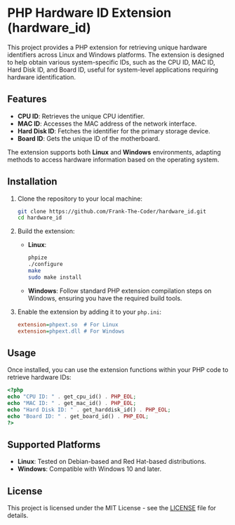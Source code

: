 # PHP Hardware ID Extension (hardware_id)

This project provides a PHP extension for retrieving unique hardware identifiers across Linux and Windows platforms. The extension is designed to help obtain various system-specific IDs, such as the CPU ID, MAC ID, Hard Disk ID, and Board ID, useful for system-level applications requiring hardware identification.

## Features

- **CPU ID**: Retrieves the unique CPU identifier.
- **MAC ID**: Accesses the MAC address of the network interface.
- **Hard Disk ID**: Fetches the identifier for the primary storage device.
- **Board ID**: Gets the unique ID of the motherboard.

The extension supports both **Linux** and **Windows** environments, adapting methods to access hardware information based on the operating system.

## Installation

1. Clone the repository to your local machine:

   ```bash
   git clone https://github.com/Frank-The-Coder/hardware_id.git
   cd hardware_id
   ```

2. Build the extension:

   - **Linux**:
     ```bash
     phpize
     ./configure
     make
     sudo make install
     ```
   - **Windows**: Follow standard PHP extension compilation steps on Windows, ensuring you have the required build tools.

3. Enable the extension by adding it to your `php.ini`:
   ```ini
   extension=phpext.so  # For Linux
   extension=phpext.dll # For Windows
   ```

## Usage

Once installed, you can use the extension functions within your PHP code to retrieve hardware IDs:

```php
<?php
echo "CPU ID: " . get_cpu_id() . PHP_EOL;
echo "MAC ID: " . get_mac_id() . PHP_EOL;
echo "Hard Disk ID: " . get_harddisk_id() . PHP_EOL;
echo "Board ID: " . get_board_id() . PHP_EOL;
?>
```

## Supported Platforms

- **Linux**: Tested on Debian-based and Red Hat-based distributions.
- **Windows**: Compatible with Windows 10 and later.

## License

This project is licensed under the MIT License - see the [LICENSE](LICENSE) file for details.
